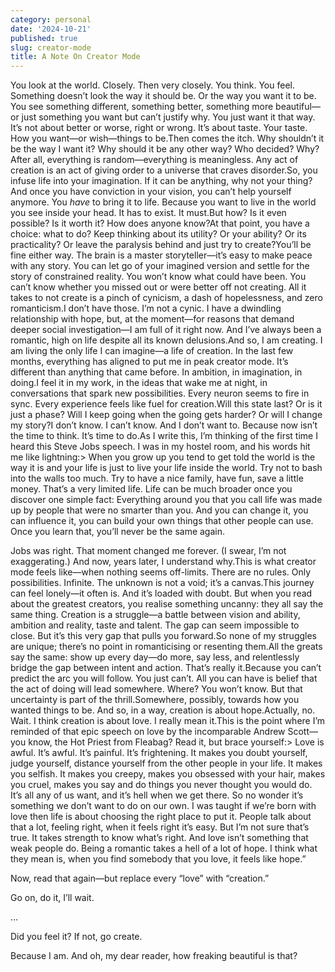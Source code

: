 ```yaml
---
category: personal
date: '2024-10-21'
published: true
slug: creator-mode
title: A Note On Creator Mode
---
```


You look at the world. Closely. Then very closely. You think. You
feel. Something doesn’t look the way it should be. Or the way you want
it to be. You see something different, something better, something more
beautiful—or just something you want but can’t justify why. You just
want it that way. It’s not about better or worse, right or wrong. It’s
about taste. Your taste. How you want—or wish—things to be.Then comes the itch. Why shouldn’t it be the way I want it? Why
should it be any other way? Who decided? Why? After all, everything is
random—everything is meaningless. Any act of creation is an act of
giving order to a universe that craves disorder.So, you infuse life into your imagination. If it can be anything, why
not your thing? And once you have conviction in your vision, you can’t
help yourself anymore. You *have* to bring it to life. Because
you want to live in the world you see inside your head. It has to exist.
It must.But how? Is it even possible? Is it worth it? How does anyone
know?At that point, you have a choice: what to do? Keep thinking about its
utility? Or your ability? Or its practicality? Or leave the paralysis
behind and just try to create?You’ll be fine either way. The brain is a master storyteller—it’s
easy to make peace with any story. You can let go of your imagined
version and settle for the story of constrained reality. You won’t know
what could have been. You can’t know whether you missed out or were
better off not creating. All it takes to not create is a pinch of
cynicism, a dash of hopelessness, and zero romanticism.I don’t have those. I’m not a cynic. I have a dwindling relationship
with hope, but, at the moment—for reasons that demand deeper social
investigation—I am full of it right now. And I’ve always been a
romantic, high on life despite all its known delusions.And so, I am creating. I am living the only life I can imagine—a life
of creation. In the last few months, everything has aligned to put me in
peak creator mode. It’s different than anything that came before. In
ambition, in imagination, in doing.I feel it in my work, in the ideas that wake me at night, in
conversations that spark new possibilities. Every neuron seems to fire
in sync. Every experience feels like fuel for creation.Will this state last? Or is it just a phase? Will I keep going when
the going gets harder? Or will I change my story?I don’t know. I can’t know. And I don’t want to. Because now isn’t
the time to think. It’s time to do.As I write this, I’m thinking of the first time I heard this Steve
Jobs speech. I was in my hostel room, and his words hit me like
lightning:> 
When you grow up you tend to get told the world is the way it is
and your life is just to live your life inside the world. Try not to
bash into the walls too much. Try to have a nice family, have fun, save
a little money. That’s a very limited life.
Life can be much broader once you discover one simple fact:
Everything around you that you call life was made up by people that were
no smarter than you. And you can change it, you can influence it, you
can build your own things that other people can use. Once you learn
that, you’ll never be the same again.

Jobs was right. That moment changed me forever. (I swear, I’m not
exaggerating.) And now, years later, I understand why.This is what creator mode feels like—when nothing seems off-limits.
There are no rules. Only possibilities. Infinite. The unknown is not a
void; it’s a canvas.This journey can feel lonely—it often is. And it’s loaded with doubt.
But when you read about the greatest creators, you realise something
uncanny: they all say the same thing. Creation is a struggle—a battle
between vision and ability, ambition and reality, taste and talent. The
gap can seem impossible to close. But it’s this very gap that pulls you
forward.So none of my struggles are unique; there’s no point in romanticising
or resenting them.All the greats say the same: show up every day—do more, say less, and
relentlessly bridge the gap between intent and action. That’s really
it.Because you can’t predict the arc you will follow. You just can’t.
All you can have is belief that the act of doing will lead somewhere.
Where? You won’t know. But that uncertainty is part of the thrill.Somewhere, possibly, towards how you wanted things to be. And so, in
a way, creation is about hope.Actually, no. Wait. I think creation is about love. I really mean
it.This is the point where I’m reminded of that epic speech on love by
the incomparable Andrew Scott—you know, the Hot Priest from Fleabag?
Read it, but brace yourself:> 
Love is awful. It’s awful. It’s painful. It’s frightening. It makes
you doubt yourself, judge yourself, distance yourself from the other
people in your life. It makes you selfish. It makes you creepy, makes
you obsessed with your hair, makes you cruel, makes you say and do
things you never thought you would do.
It’s all any of us want, and it’s hell when we get there. So no
wonder it’s something we don’t want to do on our own.
I was taught if we’re born with love then life is about choosing the
right place to put it. People talk about that a lot, feeling right, when
it feels right it’s easy.
But I’m not sure that’s true. It takes strength to know what’s right.
And love isn’t something that weak people do. Being a romantic takes a
hell of a lot of hope.
I think what they mean is, when you find somebody that you love, it
feels like hope.”

Now, read that again—but replace every “love” with “creation.”

Go on, do it, I’ll wait.

…

Did you feel it? If not, go create.

Because I am. And oh, my dear reader, how freaking beautiful is
that?

